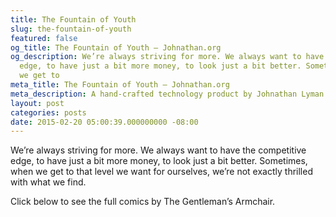 ```yaml
---
title: The Fountain of Youth
slug: the-fountain-of-youth
featured: false
og_title: The Fountain of Youth – Johnathan.org
og_description: We’re always striving for more. We always want to have the competitive
  edge, to have just a bit more money, to look just a bit better. Sometimes, when
  we get to
meta_title: The Fountain of Youth – Johnathan.org
meta_description: A hand-crafted technology product by Johnathan Lyman
layout: post
categories: posts
date: 2015-02-20 05:00:39.000000000 -08:00
---
```


We’re always striving for more. We always want to have the competitive edge, to have just a bit more money, to look just a bit better. Sometimes, when we get to that level we want for ourselves, we’re not exactly thrilled with what we find.

Click below to see the full comics by The Gentleman’s Armchair.

